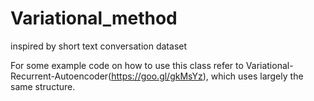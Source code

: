 # Variational_method

inspired by short text conversation dataset

For some example code on how to use this class refer to Variational-Recurrent-Autoencoder(https://goo.gl/gkMsYz), which uses largely the same structure.
